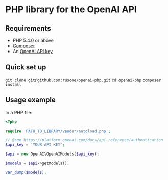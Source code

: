 # PHP library for the OpenAI API

## Requirements

* PHP 5.4.0 or above
* [Composer](https://getcomposer.org)
* An [OpenAI API key](https://platform.openai.com/docs/api-reference/authentication)

## Quick set up

`git clone git@github.com:ruscoe/openai-php.git`
`cd openai-php`
`composer install`

## Usage example

In a PHP file:

```php
<?php

require 'PATH_TO_LIBRARY/vendor/autoload.php';

// @see https://platform.openai.com/docs/api-reference/authentication
$api_key = 'YOUR API KEY';

$api = new OpenAI\OpenAIModels($api_key);

$models = $api->getModels();

var_dump($models);
```
